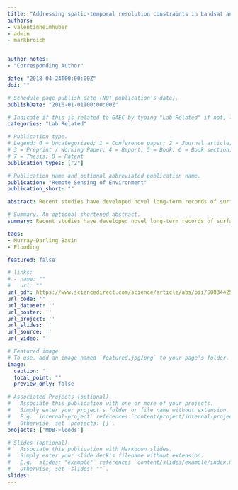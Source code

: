 ```yaml
---
title: "Addressing spatio-temporal resolution constraints in Landsat and MODIS-based mapping of large-scale floodplain inundation dynamics"
authors:
- valentinheimhuber
- admin
- markbroich


author_notes:
- "Corresponding Author"

date: "2018-04-24T00:00:00Z"
doi: ""

# Schedule page publish date (NOT publication's date).
publishDate: "2016-01-01T00:00:00Z"

# Indicate if this is related to GAEC by typing "Lab Related" if not, leave blank
categories: "Lab Related"

# Publication type.
# Legend: 0 = Uncategorized; 1 = Conference paper; 2 = Journal article;
# 3 = Preprint / Working Paper; 4 = Report; 5 = Book; 6 = Book section;
# 7 = Thesis; 8 = Patent
publication_types: ["2"]

# Publication name and optional abbreviated publication name.
publication: "Remote Sensing of Environment"
publication_short: ""

abstract: Recent studies have developed novel long-term records of surface water (SW) maps on continental and global scales but due to the spatial and temporal resolution constraints of available satellite sensors, they are either of high spatial and low temporal resolution or vice versa. In this study, we address this limitation by exploring two approaches for generating an 8-day series of Landsat resolution (30 m) SW maps for three floodplain sites in south-eastern Australia during the 2010 La Nina Floods. Firstly, we applied a generalized additive regression model (GAM) that empirically relates Landsat-based SW extent to in-situ river flow to then predict additional time steps. Secondly, we used the STARFM and ESTARFM blending algorithms for predicting the Open Water Likelihood at 8-daily intervals and 30 m resolution from Landsat and MODIS imagery. ESTARFM outperformed STARFM and best blending accuracies were achieved in the floodplain site with the slowest changes in inundation extent through time. There was good agreement between the blended and statistically-modeled 8-day SW series and both series provided new and temporally consistent information about changes in inundation extent throughout the flooding cycles. After careful consideration of accuracy limitations and model assumptions, these SW records hold great potential for assimilation into hydrodynamic and hydrological models as well as improved management of terrestrial freshwater ecosystems.

# Summary. An optional shortened abstract.
summary: Recent studies have developed novel long-term records of surface water (SW) maps on continental and global scales but due to the spatial and temporal resolution constraints of available satellite sensors, they are either of high spatial and low temporal resolution or vice versa.

tags:
- Murray–Darling Basin
- Flooding

featured: false

# links:
# - name: ""
#   url: ""
url_pdf: https://www.sciencedirect.com/science/article/abs/pii/S0034425718301603
url_code: ''
url_dataset: ''
url_poster: ''
url_project: ''
url_slides: ''
url_source: ''
url_video: ''

# Featured image
# To use, add an image named `featured.jpg/png` to your page's folder. 
image:
  caption: ''
  focal_point: ""
  preview_only: false

# Associated Projects (optional).
#   Associate this publication with one or more of your projects.
#   Simply enter your project's folder or file name without extension.
#   E.g. `internal-project` references `content/project/internal-project/index.md`.
#   Otherwise, set `projects: []`.
projects: ['MDB-Floods']

# Slides (optional).
#   Associate this publication with Markdown slides.
#   Simply enter your slide deck's filename without extension.
#   E.g. `slides: "example"` references `content/slides/example/index.md`.
#   Otherwise, set `slides: ""`.
slides:
---
```



